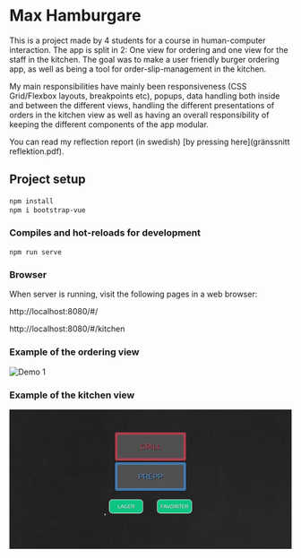 # Max Hamburgare
This is a project made by 4 students for a course in human-computer interaction. The app is split in 2: One view for ordering and one view for the staff in the kitchen. The goal was to make a user friendly burger ordering app, as well as being a tool for order-slip-management in the kitchen.

My main responsibilities have mainly been responsiveness (CSS Grid/Flexbox layouts, breakpoints etc), popups, data handling both inside and between the different views, handling the different presentations of orders in the kitchen view as well as having an overall responsibility of keeping the different components of the app modular.

You can read my reflection report (in swedish) [by pressing here](gränssnitt reflektion.pdf).
## Project setup
```
npm install
npm i bootstrap-vue
```

### Compiles and hot-reloads for development
```
npm run serve
```

### Browser

When server is running, visit the following pages in a web browser:

http://localhost:8080/#/

http://localhost:8080/#/kitchen

### Example of the ordering view

![Demo 1](bapp1.gif?raw=true "demo1")

### Example of the kitchen view

![Demo 2](g2.gif?raw=true "demo2")

